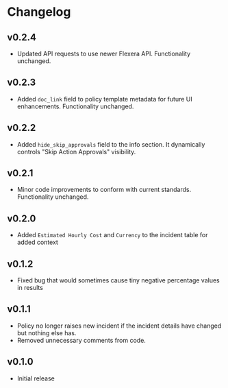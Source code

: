 # Changelog

## v0.2.4

- Updated API requests to use newer Flexera API. Functionality unchanged.

## v0.2.3

- Added `doc_link` field to policy template metadata for future UI enhancements. Functionality unchanged.

## v0.2.2

- Added `hide_skip_approvals` field to the info section. It dynamically controls "Skip Action Approvals" visibility.

## v0.2.1

- Minor code improvements to conform with current standards. Functionality unchanged.

## v0.2.0

- Added `Estimated Hourly Cost` and `Currency` to the incident table for added context

## v0.1.2

- Fixed bug that would sometimes cause tiny negative percentage values in results

## v0.1.1

- Policy no longer raises new incident if the incident details have changed but nothing else has.
- Removed unnecessary comments from code.

## v0.1.0

- Initial release
